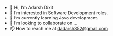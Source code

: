 - 👋 Hi, I’m Adarsh Dixit
- 👀 I’m interested in Software Development roles.
- 🌱 I’m currently learning Java development.
- 💞️ I’m looking to collaborate on ...
- 📫 How to reach me at dadarsh352@gmail.com

<!---
Todfthr/Todfthr is a ✨ special ✨ repository because its `README.md` (this file) appears on your GitHub profile.
You can click the Preview link to take a look at your changes.
--->
